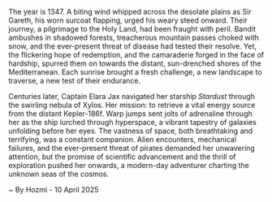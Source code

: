 
The year is 1347.  A biting wind whipped across the desolate plains as Sir Gareth, his worn surcoat flapping, urged his weary steed onward.  Their journey, a pilgrimage to the Holy Land, had been fraught with peril.  Bandit ambushes in shadowed forests, treacherous mountain passes choked with snow, and the ever-present threat of disease had tested their resolve.  Yet, the flickering hope of redemption, and the camaraderie forged in the face of hardship, spurred them on towards the distant, sun-drenched shores of the Mediterranean. Each sunrise brought a fresh challenge, a new landscape to traverse, a new test of their endurance.

Centuries later, Captain Elara Jax navigated her starship *Stardust* through the swirling nebula of Xylos.  Her mission: to retrieve a vital energy source from the distant Kepler-186f.  Warp jumps sent jolts of adrenaline through her as the ship lurched through hyperspace, a vibrant tapestry of galaxies unfolding before her eyes.  The vastness of space, both breathtaking and terrifying, was a constant companion.  Alien encounters, mechanical failures, and the ever-present threat of pirates demanded her unwavering attention, but the promise of scientific advancement and the thrill of exploration pushed her onwards, a modern-day adventurer charting the unknown seas of the cosmos.

~ By Hozmi - 10 April 2025

